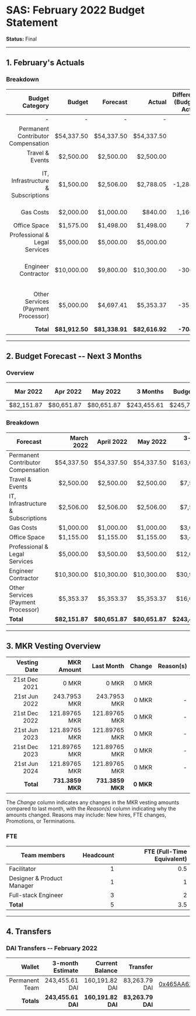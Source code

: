 # SAS: February 2022 Budget Statement

**Status:** Final

---
## 1. February's Actuals

### Breakdown

| Budget Category                          | Budget       | Forecast      | Actual       |Difference (Budget - Actual)|Difference (Forecast - Actual)|   Payments   |   Comment     |
|-----------------------------------------:|-------------:|--------------:|-------------:|---------------------------:|-----------------------------:|-------------:|--------------:|
|                                         -|             -|              -|             -|                           -|                             -|    $81,638.91|              -|
| Permanent Contributor Compensation       |    $54,337.50|     $54,337.50|    $54,337.50|                           0|                             0|             -|               |  
| Travel & Events                          |     $2,500.00|      $2,500.00|     $2,500.00|                           0|                             0|             -|              -|
| IT, Infrastructure & Subscriptions       |     $1,500.00|      $2,506.00|     $2,788.05|                   -1,288.05|                       -282.05|             -|Some Infrastructure cost are higher than expected|
| Gas Costs                                |     $2,000.00|      $1,000.00|       $840.00|                    1,160.00|                        160.00|             -|fewer transactions|
| Office Space                             |     $1,575.00|      $1,498.00|     $1,498.00|                       77.00|                             0|             -|              -|
| Professional & Legal Services            |     $5,000.00|      $5,000.00|     $5,000.00|                           0|                             0|             -|              -|
| Engineer Contractor                      |    $10,000.00|      $9,800.00|    $10,300.00|                     -300.00|                       -500.00|             -|Slightly more engineering work due to bigger scope|
| Other Services (Payment Processor)       |     $5,000.00|      $4,697.41|     $5,353.37|                     -353.37|                       -655.96|             -|Higher processing cost due to more payments|
| **Total**                                |**$81,912.50**| **$81,338.91**|**$82,616.92**|                 **-704.42**|                 **-1,278.01**|**$81,638.91**|              -|

---

## 2. Budget Forecast -- Next 3 Months

### Overview

|  Mar 2022  |  Apr 2022  |  May 2022  |  3 Months  | Budget Cap | Total Budget Cap |
| ----------:| ----------:| ----------:| ----------:| ----------:| ----------------:|
|  $82,151.87|  $80,651.87|  $80,651.87| $243,455.61| $245,737.50|       $282,598.13|

### Breakdown

| Forecast                            |    March 2022 |   April 2022  |    May 2022  | 3-month Total |   Budget Cap  |
|-------------------------------------|--------------:|--------------:|-------------:|--------------:|--------------:|
| Permanent Contributor Compensation  |     $54,337.50|     $54,337.50|    $54,337.50|    $163,012.50|    $163,012.50|
| Travel & Events                     |      $2,500.00|      $2,500.00|     $2,500.00|      $7,500.00|      $7,500.00|
| IT, Infrastructure & Subscriptions  |      $2,506.00|      $2,506.00|     $2,506.00|      $7,518.00|      $4,500.00|
| Gas Costs                           |      $1,000.00|      $1,000.00|     $1,000.00|      $3,000.00|      $6,000.00|
| Office Space                        |      $1,155.00|      $1,155.00|     $1,155.00|      $3,465.00|      $4,725.00|
| Professional & Legal Services       |      $5,000.00|      $3,500.00|     $3,500.00|     $12,000.00|     $15,000.00|
| Engineer Contractor                 |     $10,300.00|     $10,300.00|    $10,300.00|     $30,900.00|     $30,000.00|
| Other Services (Payment Processor)  |      $5,353.37|      $5,353.37|     $5,353.37|     $16,060.11|     $15,000.00|
| **Total**                           | **$82,151.87**| **$80,651.87**|**$80,651.87**|**$243,455.61**|**$245,737.50**|


---

## 3. MKR Vesting Overview


|  Vesting Date         |       MKR Amount |    Last Month  |  Change |      Reason(s) |
|----------------------:|-----------------:|---------------:|--------:|---------------:|
|  21st Dec 2021        |       0 MKR      |          0 MKR |   0 MKR |                |
|  21st Jun 2022        |     243.7953 MKR |   243.7953 MKR |   0 MKR |              - |
|  21st Dec 2022        |    121.89765 MKR |  121.89765 MKR |   0 MKR |              - |
|  21st Jun 2023        |    121.89765 MKR |  121.89765 MKR |   0 MKR |              - |
|  21st Dec 2023        |    121.89765 MKR |  121.89765 MKR |   0 MKR |              - |
|  21st Jun 2024        |    121.89765 MKR |  121.89765 MKR |   0 MKR |              - |
|  **Total**            | **731.3859 MKR** |**731.3859 MKR**|**0 MKR**|                |

The *Change* column indicates any changes in the MKR vesting amounts compared to last month, with the *Reason(s)* column indicating why the amounts changed. Reasons may include: New hires, FTE changes, Promotions, or Terminations.

### FTE

| Team members              |Headcount|FTE (Full-Time Equivalent)|
|---------------------------|--------:|-------------------------:|
| Facilitator               |1        |0.5                       |
| Designer & Product Manager|1        |1                         |
| Full-stack Engineer       |3        |2                         |
| **Total**                 |5        |3.5                       |

---

## 4. Transfers

### DAI Transfers -- February 2022

|           Wallet|  3-month Estimate|   Current Balance|          Transfer|                         Multi-sig Address|
|----------------:|-----------------:|-----------------:|-----------------:|-----------------------------------------:|
|   Permanent Team|    243,455.61 DAI|    160,191.82 DAI|     83,263.79 DAI|[0x465AA62a82E220B331f5ECcA697c20E89554B298](https://gnosis-safe.io/app/eth:0x465AA62a82E220B331f5ECcA697c20E89554B298/transactions/history)|
|       **Totals**|**243,455.61 DAI**|**160,191.82 DAI**| **83,263.79 DAI**|                                          |
